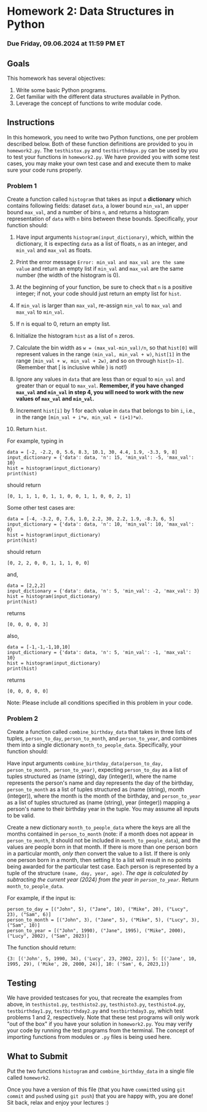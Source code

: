 # Homework 2: Data Structures in Python

### Due Friday, 09.06.2024 at 11:59 PM ET

## Goals

This homework has several objectives:

1. Write some basic Python programs.
2. Get familiar with the different data structures available in Python.
3. Leverage the concept of functions to write modular code.

## Instructions

In this homework, you need to write two Python functions, one per problem described below. Both of these function definitions are provided to you in `homework2.py`. The `testhistox.py` and `testbirthdayx.py` can be used by you to test your functions in `homework2.py`. We have provided you with some test cases, you may make your own test case and and execute them to make sure your code runs properly.

### Problem 1

Create a function called `histogram` that takes as input a **dictionary** which contains following fields: dataset `data`, a lower bound `min_val`, an upper bound `max_val`, and a number of bins `n`, and returns a histogram representation of `data` with `n` bins between these bounds. Specifically, your function should:

1. Have input arguments `histogram(input_dictionary)`, which, within the dictionary, it is expecting `data` as a list of floats, `n` as an integer, and `min_val` and `max_val` as floats.

2. Print the error message `Error: min_val and max_val are the same value` and return an empty list if `min_val` and `max_val` are the same number (the width of the histogram is 0).

3. At the beginning of your function, be sure to check that `n` is a positive integer; if not, your code should just return an empty list for `hist`.

4. If `min_val` is larger than `max_val`, re-assign `min_val` to `max_val` and `max_val` to `min_val`.

5. If n is equal to 0, return an empty list.

6. Initialize the histogram `hist` as a list of `n` zeros.

7. Calculate the bin width as `w = (max_val-min_val)/n`, so that `hist[0]` will represent values in the range `(min_val, min_val + w)`, `hist[1]` in the range `[min_val + w, min_val + 2w)`, and so on through `hist[n-1]`. (Remember that [ is inclusive while ) is not!)

8. Ignore any values in `data` that are less than or equal to `min_val` and greater than or equal to `max_val`. **Remember, if you have changed `max_val` and `min_val` in step 4, you will need to work with the new values of `max_val` and `min_val`.**

9. Increment `hist[i]` by 1 for each value in `data` that belongs to bin `i`, i.e., in the range `[min_val + i*w, min_val + (i+1)*w)`.

10. Return `hist`.



For example, typing in

```
data = [-2, -2.2, 0, 5.6, 8.3, 10.1, 30, 4.4, 1.9, -3.3, 9, 8]
input_dictionary = {'data': data, 'n': 15, 'min_val': -5, 'max_val': 10}
hist = histogram(input_dictionary)
print(hist)
```

should return

```
[0, 1, 1, 1, 0, 1, 1, 0, 0, 1, 1, 0, 0, 2, 1]
```
Some other test cases are:

```
data = [-4, -3.2, 0, 7.6, 1.0, 2.2, 30, 2.2, 1.9, -8.3, 6, 5]
input_dictionary = {'data': data, 'n': 10, 'min_val': 10, 'max_val': 0}
hist = histogram(input_dictionary)
print(hist)
```

should return

```
[0, 2, 2, 0, 0, 1, 1, 1, 0, 0]
```
and,
```
data = [2,2,2]
input_dictionary = {'data': data, 'n': 5, 'min_val': -2, 'max_val': 3}
hist = histogram(input_dictionary)
print(hist)
```
returns
```
[0, 0, 0, 0, 3]
```
also, 
```
data = [-1,-1,-1,10,10]
input_dictionary = {'data': data, 'n': 5, 'min_val': -1, 'max_val': 10}
hist = histogram(input_dictionary)
print(hist)
```
returns 
```
[0, 0, 0, 0, 0]
```
Note: Please include all conditions specified in this problem in your code. 

### Problem 2

Create a function called `combine_birthday_data` that takes in three lists of tuples, `person_to_day`, `person_to_month`, and `person_to_year`, and combines them into a single dictionary `month_to_people_data`. Specifically, your function should:

Have input arguments `combine_birthday_data(person_to_day, person_to_month, person_to_year)`, expecting `person_to_day` as a list of tuples structured as (name (string), day (integer)), where the name represents the person's name and day represents the day of the birthday, `person_to_month` as a list of tuples structured as (name (string), month (integer)), where the month is the month of the birthday, and `person_to_year` as a list of tuples structured as (name (string), year (integer)) mapping a person's name to their birthday year in the tuple. You may assume all inputs to be valid.

Create a new dictionary `month_to_people_data` where the keys are all the months contained in `person_to_month` (note: if a month does not appear in `person_to_month`, it should not be included in `month_to_people_data`), and the values are people born in that month. If there is more than one person born in a particular month, *only then* convert the value to a list. If there is only one person born in a month, then setting it to a list will result in no points being awarded for the particular test case. Each person is represented by a tuple of the structure `(name, day, year, age)`. *The age is calculated by subtracting the current year (2024) from the year in `person_to_year`.*
Return `month_to_people_data`.

For example, if the input is:

```
person_to_day = [("John", 5), ("Jane", 10), ("Mike", 20), ("Lucy", 23), ("Sam", 6)]
person_to_month = [("John", 3), ("Jane", 5), ("Mike", 5), ("Lucy", 3), ("Sam", 10)]
person_to_year = [("John", 1990), ("Jane", 1995), ("Mike", 2000), ("Lucy", 2002), ("Sam", 2023)]

```

The function should return:

```
{3: [('John', 5, 1990, 34), ('Lucy', 23, 2002, 22)], 5: [('Jane', 10, 1995, 29), ('Mike', 20, 2000, 24)], 10: ('Sam', 6, 2023,1)}

```
## Testing

We have provided testcases for you, that recreate the examples from above, in `testhisto1.py`, `testhisto2.py`, `testhisto3.py`, `testhisto4.py`, `testbirthday1.py`, `testbirthday2.py` and `testbirthday3.py`, which test problems 1 and 2, respectively. Note that these test programs will only work "out of the box" if you have your solution in `homework2.py`. You may verify your code by running the test programs from the terminal. The concept of importing functions from modules or `.py` files is being used here.


## What to Submit

Put the two functions `histogram` and `combine_birthday_data` in a single file called `homework2`.

Once you have a version of this file (that you have `commit`ted using `git commit` and `push`ed using `git push`) that you are happy with, you are done!
Sit back, relax and enjoy your lectures :)
